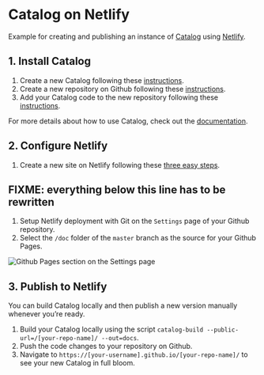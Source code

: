 # Catalog on Netlify

Example for creating and publishing an instance of [Catalog](https://catalog.style/) using [Netlify](https://www.netlify.com/).

## 1. Install Catalog

1. Create a new Catalog following these [instructions](https://docs.catalog.style/installation/create-catalog).
2. Create a new repository on Github following these [instructions](https://help.github.com/en/github/creating-cloning-and-archiving-repositories/creating-a-new-repository).
3. Add your Catalog code to the new repository following these [instructions](https://help.github.com/en/github/importing-your-projects-to-github/adding-an-existing-project-to-github-using-the-command-line).

For more details about how to use Catalog, check out the [documentation](https://docs.catalog.style/).

## 2. Configure Netlify

1. Create a new site on Netlify following these [three easy steps](https://app.netlify.com/start).

## FIXME: everything below this line has to be rewritten

1. Setup Netlify deployment with Git on the `Settings` page of your Github repository.
2. Select the `/doc` folder of the `master` branch as the source for your Github Pages.

![Github Pages section on the Settings page](https://github.com/wiederkehr/catalog-githubpages-example/raw/master/catalog/static/github-pages-source.png "Github Pages section on the Settings page")

## 3. Publish to Netlify

You can build Catalog locally and then publish a new version manually whenever you’re ready.

1. Build your Catalog locally using the script `catalog-build --public-url=/[your-repo-name]/ --out=docs`.
2. Push the code changes to your repository on Github.
3. Navigate to `https://[your-username].github.io/[your-repo-name]/` to see your new Catalog in full bloom.
